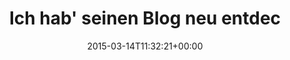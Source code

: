 ---
retweeted: false
source: <a href="http://twitter.com" rel="nofollow">Twitter Web Client</a>
entities:
  hashtags: []
  symbols: []
  user_mentions:
  - name: Marc Böttler
    screen_name: marcshark
    indices:
    - '40'
    - '50'
    id_str: '15440623'
    id: '15440623'
  urls:
  - url: http://t.co/kk1mNdKvM4
    expanded_url: http://schleudergefahr.com/knete/
    display_url: schleudergefahr.com/knete/
    indices:
    - '75'
    - '97'
display_text_range:
- '0'
- '97'
favorite_count: '1'
id_str: '576707431532785664'
truncated: false
retweet_count: '0'
id: '576707431532785664'
possibly_sensitive: false
created_at: Sat Mar 14 11:32:21 +0000 2015
favorited: false
full_text: 'Ich hab'' seinen Blog neu entdeckt &amp; [@marcshark](https://twitter.com/marcshark)
  hat Knete neu entdeckt:'
lang: de
quote_url: http://schleudergefahr.com/knete/
tags:
- pesos:twitter
date: '2015-03-14T11:32:21+00:00'
src: https://twitter.com/bascht/status/576707431532785664
original_url: https://twitter.com/bascht/status/576707431532785664
type: twitter_tweet
text: 'Ich hab'' seinen Blog neu entdeckt &amp; [@marcshark](https://twitter.com/marcshark)
  hat Knete neu entdeckt:'
title: Ich hab' seinen Blog neu entdec

---